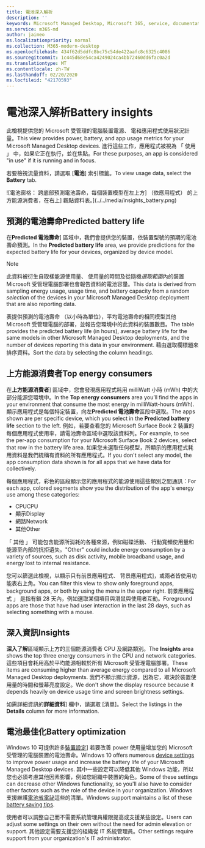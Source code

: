 ```yaml
---
title: 電池深入解析
description: ''
keywords: Microsoft Managed Desktop, Microsoft 365, service, documentation, Microsoft 受管理的電腦, Microsoft 365, 服務, 文件
ms.service: m365-md
author: jaimeo
ms.localizationpriority: normal
ms.collection: M365-modern-desktop
ms.openlocfilehash: 434f62d5ddfc8bc75c54de422aafc8c6325c4086
ms.sourcegitcommit: 1c445d68e54ca4249024ca4bb72460dd6fac0a2d
ms.translationtype: MT
ms.contentlocale: zh-TW
ms.lasthandoff: 02/20/2020
ms.locfileid: "42170593"
---
```

# <a name="battery-insights"></a><span data-ttu-id="ef3bf-103">電池深入解析</span><span class="sxs-lookup"><span data-stu-id="ef3bf-103">Battery insights</span></span>
<span data-ttu-id="ef3bf-104">此檢視提供您的 Microsoft 受管理的電腦裝置電源、 電和應用程式使用狀況計量。</span><span class="sxs-lookup"><span data-stu-id="ef3bf-104">This view provides power, battery, and app usage metrics for your Microsoft Managed Desktop devices.</span></span> <span data-ttu-id="ef3bf-105">進行這些工作，應用程式被視為 「 使用 」 中，如果它正在執行，並在焦點。</span><span class="sxs-lookup"><span data-stu-id="ef3bf-105">For these purposes, an app is considered "in use" if it is running and in focus.</span></span>

<span data-ttu-id="ef3bf-106">若要檢視流量資料，請選取 [**電池**] 索引標籤。</span><span class="sxs-lookup"><span data-stu-id="ef3bf-106">To view usage data, select the **Battery** tab.</span></span>

![電池窗格： 跨底部預測電池壽命，每個裝置模型在左上方] （依應用程式） 的上方能源消費者，在右上] 觀點資料表。](../../media/insights_battery.png)

## <a name="predicted-battery-life"></a><span data-ttu-id="ef3bf-109">預測的電池壽命</span><span class="sxs-lookup"><span data-stu-id="ef3bf-109">Predicted battery life</span></span>

<span data-ttu-id="ef3bf-110">在**Predicted 電池壽命**] 區域中，我們會提供您的裝置，依裝置型號的預期的電池壽命預測。</span><span class="sxs-lookup"><span data-stu-id="ef3bf-110">In the **Predicted battery life** area, we provide predictions for the expected battery life for your devices, organized by device model.</span></span>

> [!NOTE]
> <span data-ttu-id="ef3bf-111">此資料被衍生自取樣能源使用量、 使用量的時間及從隨機<em>選取範圍</em>內的裝置 Microsoft 受管理電腦部署也會報告資料的電池容量。</span><span class="sxs-lookup"><span data-stu-id="ef3bf-111">This data is derived from sampling energy usage, usage time, and battery capacity from a random <em>selection</em> of the devices in your Microsoft Managed Desktop deployment that are also reporting data.</span></span>

<span data-ttu-id="ef3bf-112">表提供預測的電池壽命 （以小時為單位），平均電池壽命的相同模型其他 Microsoft 受管理電腦的部署，並報告您環境中的此資料的裝置數目。</span><span class="sxs-lookup"><span data-stu-id="ef3bf-112">The table provides the predicted battery life (in hours), average battery life for the same models in other Microsoft Managed Desktop deployments, and the number of devices reporting this data in your environment.</span></span> <span data-ttu-id="ef3bf-113">藉由選取欄標題來排序資料。</span><span class="sxs-lookup"><span data-stu-id="ef3bf-113">Sort the data by selecting the column headings.</span></span>



## <a name="top-energy-consumers"></a><span data-ttu-id="ef3bf-114">上方能源消費者</span><span class="sxs-lookup"><span data-stu-id="ef3bf-114">Top energy consumers</span></span>

<span data-ttu-id="ef3bf-115">在**上方能源消費者**] 區域中，您會發現應用程式耗用 milliWatt 小時 (mWh) 中的大部分能源您環境中。</span><span class="sxs-lookup"><span data-stu-id="ef3bf-115">In the **Top energy consumers** area you’ll find the apps in your environment that consume the most energy in milliWatt-hours (mWh).</span></span> <span data-ttu-id="ef3bf-116">顯示應用程式是每個特定裝置，向左**Predicted 電池壽命**區段中選取。</span><span class="sxs-lookup"><span data-stu-id="ef3bf-116">The apps shown are per specific device, which you select in the **Predicted battery life** section to the left.</span></span> <span data-ttu-id="ef3bf-117">例如，若要查看您的 Microsoft Surface Book 2 裝置的每個應用程式使用率，請電池壽命區域中選取該資料列。</span><span class="sxs-lookup"><span data-stu-id="ef3bf-117">For example, to see the per-app consumption for your Microsoft Surface Book 2 devices, select that row in the battery life area.</span></span> <span data-ttu-id="ef3bf-118">如果您未選取任何模型，所顯示的應用程式耗用資料是我們統稱有資料的所有應用程式。</span><span class="sxs-lookup"><span data-stu-id="ef3bf-118">If you don't select any model, the app consumption data shown is for all apps that we have data for collectively.</span></span>

 <span data-ttu-id="ef3bf-119">每個應用程式，彩色的區段顯示您的應用程式的能源使用這些類別之間通訊：</span><span class="sxs-lookup"><span data-stu-id="ef3bf-119">For each app, colored segments show you the distribution of the app's energy use among these categories:</span></span>

- <span data-ttu-id="ef3bf-120">CPU</span><span class="sxs-lookup"><span data-stu-id="ef3bf-120">CPU</span></span>
- <span data-ttu-id="ef3bf-121">顯示</span><span class="sxs-lookup"><span data-stu-id="ef3bf-121">Display</span></span>
- <span data-ttu-id="ef3bf-122">網路</span><span class="sxs-lookup"><span data-stu-id="ef3bf-122">Network</span></span>
- <span data-ttu-id="ef3bf-123">其他</span><span class="sxs-lookup"><span data-stu-id="ef3bf-123">Other</span></span>

<span data-ttu-id="ef3bf-124">「 其他 」 可能包含能源所消耗的各種來源，例如磁碟活動、 行動寬頻使用量和能源至內部的抗拒遺失。</span><span class="sxs-lookup"><span data-stu-id="ef3bf-124">"Other" could include energy consumption by a variety of sources, such as disk activity, mobile broadband usage, and energy lost to internal resistance.</span></span> 

<span data-ttu-id="ef3bf-125">您可以篩選此檢視，以顯示只有前景應用程式、 背景應用程式]，或兩者皆使用功能表右上角。</span><span class="sxs-lookup"><span data-stu-id="ef3bf-125">You can filter this view to show only foreground apps, background apps, or both by using the menu in the upper right.</span></span> <span data-ttu-id="ef3bf-126">前景應用程式 」 是指有鎖 28 天內，例如選取某個項目與滑鼠與使用者互動。</span><span class="sxs-lookup"><span data-stu-id="ef3bf-126">Foreground apps are those that have had user interaction in the last 28 days, such as selecting something with a mouse.</span></span>

## <a name="insights"></a><span data-ttu-id="ef3bf-127">深入資訊</span><span class="sxs-lookup"><span data-stu-id="ef3bf-127">Insights</span></span>

<span data-ttu-id="ef3bf-128">**深入了解**區域顯示上方的三個能源消費者 CPU 及網路類別。</span><span class="sxs-lookup"><span data-stu-id="ef3bf-128">The **Insights** area shows the top three energy consumers in the CPU and network categories.</span></span> <span data-ttu-id="ef3bf-129">這些項目會耗用高於平均能源相較於所有 Microsoft 受管理電腦部署。</span><span class="sxs-lookup"><span data-stu-id="ef3bf-129">These items are consuming higher than average energy compared to all Microsoft Managed Desktop deployments.</span></span> <span data-ttu-id="ef3bf-130">我們不顯示顯示資源，因為它，取決於裝置使用量的時間和螢幕亮度設定。</span><span class="sxs-lookup"><span data-stu-id="ef3bf-130">We don't show the display resource because it depends heavily on device usage time and screen brightness settings.</span></span> 

<span data-ttu-id="ef3bf-131">如需詳細資訊的**詳細資料**] 欄中，請選取 [清單]。</span><span class="sxs-lookup"><span data-stu-id="ef3bf-131">Select the listings in the **Details** column for more information.</span></span>

## <a name="battery-optimization"></a><span data-ttu-id="ef3bf-132">電池最佳化</span><span class="sxs-lookup"><span data-stu-id="ef3bf-132">Battery optimization</span></span>

<span data-ttu-id="ef3bf-133">Windows 10 可提供許多[裝置設定](https://support.microsoft.com/help/20443/windows-10-battery-saving-tips)] 若要改善 power 使用量增加您的 Microsoft 受管理的電腦裝置的電池壽命。</span><span class="sxs-lookup"><span data-stu-id="ef3bf-133">Windows 10 offers numerous [device settings](https://support.microsoft.com/help/20443/windows-10-battery-saving-tips) to improve power usage and increase the battery life of your Microsoft Managed Desktop devices.</span></span> <span data-ttu-id="ef3bf-134">其中一些設定可以降低其他 Windows 功能，所以您也必須考慮其他因素影響，例如您組織中裝置的角色。</span><span class="sxs-lookup"><span data-stu-id="ef3bf-134">Some of these settings can decrease other Windows functionality, so you'll also have to consider other factors such as the role of the device in your organization.</span></span> <span data-ttu-id="ef3bf-135">Windows 支援維護[電池省電祕](https://support.microsoft.com/help/20443/windows-10-battery-saving-tips)這些的清單。</span><span class="sxs-lookup"><span data-stu-id="ef3bf-135">Windows support maintains a list of these [battery saving tips](https://support.microsoft.com/help/20443/windows-10-battery-saving-tips).</span></span>

<span data-ttu-id="ef3bf-136">使用者可以調整自己而不需要系統管理員權限提高或支援某些設定。</span><span class="sxs-lookup"><span data-stu-id="ef3bf-136">Users can adjust some settings on their own without the need for admin elevation or support.</span></span> <span data-ttu-id="ef3bf-137">其他設定需要支援您的組織從 IT 系統管理員。</span><span class="sxs-lookup"><span data-stu-id="ef3bf-137">Other settings require support from your organization's IT administrator.</span></span>
